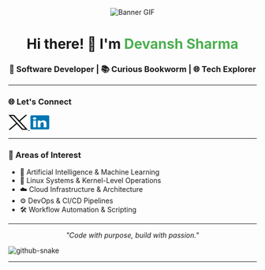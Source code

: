 <p align="center">
  <img src="https://github.com/Anmol-Baranwal/Cool-GIFs-For-GitHub/assets/74038190/d48893bd-0757-481c-8d7e-ba3e163feae7" alt="Banner GIF" />
</p>

<h1 align="center">Hi there! 👋 I'm <span style="color:#4CAF50;">Devansh Sharma</span></h1>
<h3 align="center">🚀 Software Developer | 📚 Curious Bookworm | 🌐 Tech Explorer</h3>

<hr />

<h3 align="left">🌐 Let's Connect</h3>
<p align="left">
  <a href="https://twitter.com/devsansh" target="_blank">
    <img src="https://raw.githubusercontent.com/devicons/devicon/refs/heads/master/icons/twitter/twitter-original.svg" alt="Twitter" height="30" width="40" />
  </a> 
<!--   Devansh sharma -->
  <a href="https://linkedin.com/in/adawatia" target="_blank">
    <img src="https://raw.githubusercontent.com/devicons/devicon/refs/heads/master/icons/linkedin/linkedin-original.svg" alt="LinkedIn" height="30" width="40" />
  </a>
</p>

<hr />

<h3 align="left">🧠 Areas of Interest</h3>
<ul>
  <li>🤖 Artificial Intelligence & Machine Learning</li>
  <li>🐧 Linux Systems & Kernel-Level Operations</li>
  <li>☁️ Cloud Infrastructure & Architecture</li>
  <li>⚙️ DevOps & CI/CD Pipelines</li>
  <li>🛠️ Workflow Automation & Scripting</li>
</ul>

---

<p align="center"><em>"Code with purpose, build with passion."</em></p>


<picture>
  <source media="(prefers-color-scheme: dark)" srcset="https://raw.githubusercontent.com/tobiasmeyhoefer/tobiasmeyhoefer/output/github-snake-dark.svg" />
  <source media="(prefers-color-scheme: light)" srcset="https://raw.githubusercontent.com/tobiasmeyhoefer/tobiasmeyhoefer/output/github-snake.svg" />
  <img alt="github-snake" src="https://raw.githubusercontent.com/tobiasmeyhoefer/tobiasmeyhoefer/output/github-snake.svg" />
</picture>

---
